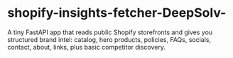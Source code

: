 # shopify-insights-fetcher-DeepSolv-
A tiny FastAPI app that reads public Shopify storefronts and gives you structured brand intel: catalog, hero products, policies, FAQs, socials, contact, about, links, plus basic competitor discovery.
